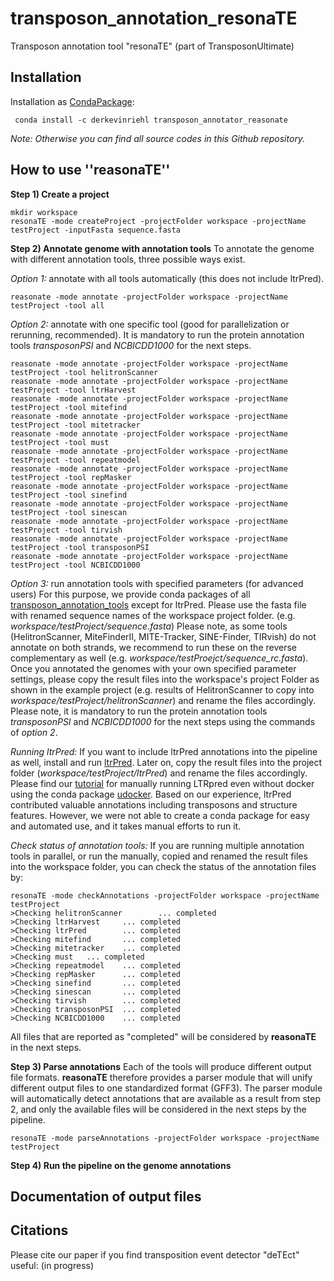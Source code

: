# transposon_annotation_resonaTE
Transposon annotation tool "resonaTE" (part of TransposonUltimate)

## Installation
Installation as [CondaPackage](https://anaconda.org/DerKevinRiehl/transposon_annotator_reasonate):
```
 conda install -c derkevinriehl transposon_annotator_reasonate 
```
*Note: Otherwise you can find all source codes in this Github repository.*

## How to use ''reasonaTE''
**Step 1) Create a project**
```
mkdir workspace
resonaTE -mode createProject -projectFolder workspace -projectName testProject -inputFasta sequence.fasta
```

**Step 2) Annotate genome with annotation tools**
To annotate the genome with different annotation tools, three possible ways exist. 

*Option 1:* annotate with all tools automatically (this does not include ltrPred).
```
reasonate -mode annotate -projectFolder workspace -projectName testProject -tool all
```

*Option 2:* annotate with one specific tool (good for parallelization or rerunning, recommended).
It is mandatory to run the protein annotation tools *transposonPSI* and *NCBICDD1000* for the next steps.
```
reasonate -mode annotate -projectFolder workspace -projectName testProject -tool helitronScanner
reasonate -mode annotate -projectFolder workspace -projectName testProject -tool ltrHarvest
reasonate -mode annotate -projectFolder workspace -projectName testProject -tool mitefind
reasonate -mode annotate -projectFolder workspace -projectName testProject -tool mitetracker
reasonate -mode annotate -projectFolder workspace -projectName testProject -tool must
reasonate -mode annotate -projectFolder workspace -projectName testProject -tool repeatmodel
reasonate -mode annotate -projectFolder workspace -projectName testProject -tool repMasker
reasonate -mode annotate -projectFolder workspace -projectName testProject -tool sinefind
reasonate -mode annotate -projectFolder workspace -projectName testProject -tool sinescan
reasonate -mode annotate -projectFolder workspace -projectName testProject -tool tirvish
reasonate -mode annotate -projectFolder workspace -projectName testProject -tool transposonPSI
reasonate -mode annotate -projectFolder workspace -projectName testProject -tool NCBICDD1000
```

*Option 3:* run annotation tools with specified parameters (for advanced users)
For this purpose, we provide conda packages of all [transposon_annotation_tools](https://github.com/DerKevinRiehl/transposon_annotation_tools) except for ltrPred.
Please use the fasta file with renamed sequence names of the workspace project folder. (e.g. *workspace/testProject/sequence.fasta*)
Please note, as some tools (HelitronScanner, MiteFinderII, MITE-Tracker, SINE-Finder, TIRvish) do not annotate on both strands, we recommend to run these on the reverse complementary as well (e.g. *workspace/testProejct/sequence_rc.fasta*). Once you annotated the genomes with your own specified parameter settings, please copy the result files into the workspace's project Folder as shown in the example project (e.g. results of HelitronScanner to copy into *workspace/testProject/helitronScanner*) and rename the files accordingly. Please note, it is mandatory to run the protein annotation tools *transposonPSI* and *NCBICDD1000* for the next steps using the commands of *option 2*.

*Running ltrPred:* If you want to include ltrPred annotations into the pipeline as well, install and run [ltrPred](https://github.com/HajkD/LTRpred). Later on, copy the result files into the project folder (*workspace/testProject/ltrPred*) and rename the files accordingly. Please find our [tutorial](https://github.com/DerKevinRiehl/transposon_annotation_resonaTE/blob/main/TutorialRunLTRPred.md) for manually running LTRpred even without docker using the conda package [udocker](https://github.com/indigo-dc/udocker). Based on our experience, ltrPred contributed valuable annotations including transposons and structure features. However, we were not able to create a conda package for easy and automated use, and it takes manual efforts to run it.

*Check status of annotation tools:* If you are running multiple annotation tools in parallel, or run the manually, copied and renamed the result files into the workspace folder, you can check the status of the annotation files by:
```
resonaTE -mode checkAnnotations -projectFolder workspace -projectName testProject
>Checking helitronScanner        ... completed
>Checking ltrHarvest     ... completed
>Checking ltrPred        ... completed
>Checking mitefind       ... completed
>Checking mitetracker    ... completed
>Checking must   ... completed
>Checking repeatmodel    ... completed
>Checking repMasker      ... completed
>Checking sinefind       ... completed
>Checking sinescan       ... completed
>Checking tirvish        ... completed
>Checking transposonPSI  ... completed
>Checking NCBICDD1000    ... completed
```
All files that are reported as "completed" will be considered by **reasonaTE** in the next steps.

**Step 3) Parse annotations**
Each of the tools will produce different output file formats. **reasonaTE** therefore provides a parser module that will unify different output files to one standardized format (GFF3). The parser module will automatically detect annotations that are available as a result from step 2, and only the available files will be considered in the next steps by the pipeline.
```
resonaTE -mode parseAnnotations -projectFolder workspace -projectName testProject
```

**Step 4) Run the pipeline on the genome annotations**


## Documentation of output files


## Citations
Please cite our paper if you find transposition event detector "deTEct" useful:
(in progress)
